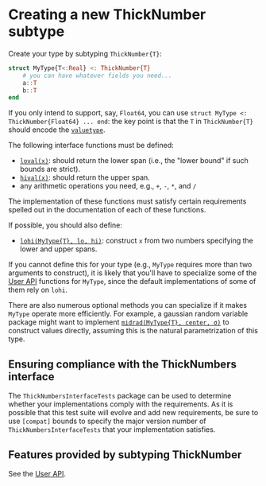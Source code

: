 # Creating a new ThickNumber subtype

Create your type by subtyping `ThickNumber{T}`:

```julia
struct MyType{T<:Real} <: ThickNumber{T}
    # you can have whatever fields you need...
    a::T
    b::T
end
```

If you only intend to support, say, `Float64`, you can use `struct MyType <: ThickNumber{Float64} ... end`: the key point is that the `T` in `ThickNumber{T}` should encode the [`valuetype`](@ref).

The following interface functions must be defined:

- [`loval(x)`](@ref): should return the lower span (i.e., the "lower bound" if such bounds are strict).
- [`hival(x)`](@ref): should return the upper span.
- any arithmetic operations you need, e.g., `+`, `-`, `*`, and `/`

The implementation of these functions must satisfy certain requirements spelled out in the documentation of each of these functions.

If possible, you should also define:

- [`lohi(MyType{T}, lo, hi)`](@ref): construct `x` from two numbers specifying the lower and upper spans.

If you cannot define this for your type (e.g., `MyType` requires more than two arguments to construct), it is likely that you'll have to specialize some of the [User API](@ref) functions for `MyType`, since the default implementations of some of them rely on `lohi`.

There are also numerous optional methods you can specialize if it makes `MyType` operate more
efficiently. For example, a gaussian random variable package might want to implement [`midrad(MyType{T}, center, σ)`](@ref) to construct values directly, assuming this is the natural parametrization
of this type.

## Ensuring compliance with the ThickNumbers interface

The `ThickNumbersInterfaceTests` package can be used to determine whether your implementations comply with the requirements.  As it is possible that this test suite will evolve and add new requirements,
be sure to use `[compat]` bounds to specify the major version number of `ThickNumbersInterfaceTests` that your implementation satisfies.

## Features provided by subtyping ThickNumber

See the [User API](@ref).
